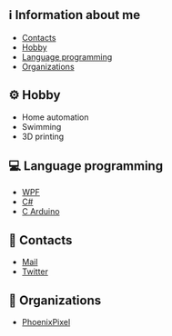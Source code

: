 ## ℹ️ Information about me

- [Contacts](#contacts)
- [Hobby](#hobby)
- [Language programming](#lang_prog)
- [Organizations](#org)




## ⚙️ Hobby <a name = "hobby"></a>

- Home automation
- Swimming
- 3D printing


## 💻 Language programming <a name = "lang_prog"></a>

- [WPF](https://visualstudio.microsoft.com/it/vs/features/wpf/)
- [C#](https://docs.microsoft.com/it-it/dotnet/csharp/)
- [C Arduino](https://www.arduino.cc/reference/en/)


## 📇 Contacts <a name = "contacts"></a>

- [Mail](mailto:luke.screwdriver@gmail.com)
- [Twitter](https://twitter.com/LukeScrewdriver)


## 💾 Organizations <a name = "org"></a>

- [PhoenixPixel](https://github.com/phoenixpixel-it)




